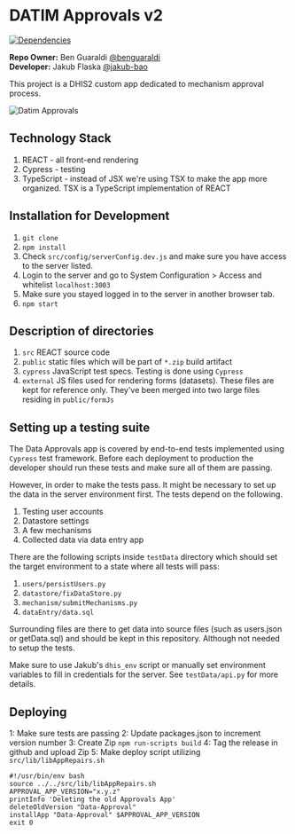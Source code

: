 # DATIM Approvals v2

[![Dependencies](https://david-dm.org/pepfar-datim/datim-approvals.svg)](https://david-dm.org/pepfar-datim/datim-approvals)

**Repo Owner:** Ben Guaraldi [@benguaraldi](https://github.com/benguaraldi)  
**Developer:** Jakub Flaska [@jakub-bao](https://github.com/jakub-bao)

This project is a DHIS2 custom app dedicated to mechanism approval process.

![Datim Approvals](https://github.com/pepfar-datim/datim-approvals/raw/master/help/approvals.png)


## Technology Stack
1. REACT - all front-end rendering
2. Cypress - testing
3. TypeScript - instead of JSX we're using TSX to make the app more organized. TSX is a TypeScript implementation of REACT

## Installation for Development

1. `git clone`
2. `npm install`
3. Check `src/config/serverConfig.dev.js` and make sure you have access to the server listed.
4. Login to the server and go to System Configuration > Access and whitelist `localhost:3003`
5. Make sure you stayed logged in to the server in another browser tab.
6. `npm start`

## Description of directories

1. `src` REACT source code
2. `public` static files which will be part of `*.zip` build artifact
3. `cypress` JavaScript test specs. Testing is done using `Cypress`
4. `external` JS files used for rendering forms (datasets). These files are kept for reference only. They've been merged into two large files residing in `public/formJs`

## Setting up a testing suite
The Data Approvals app is covered by end-to-end tests implemented using `Cypress` test framework.
Before each deployment to production the developer should run these tests and make sure all of them are passing.

However, in order to make the tests pass. It might be necessary to set up the data in the server environment first.
The tests depend on the following.

1. Testing user accounts
2. Datastore settings
3. A few mechanisms
4. Collected data via data entry app

There are the following scripts inside `testData` directory which should set the target environment to a state where all tests will pass:

1. `users/persistUsers.py` 
2. `datastore/fixDataStore.py`
3. `mechanism/submitMechanisms.py`
4. `dataEntry/data.sql`

Surrounding files are there to get data into source files (such as users.json or getData.sql) and should be kept in this repository. Although not needed to setup the tests.

Make sure to use Jakub's `dhis_env` script or manually set environment variables to fill in credentials for the server. See `testData/api.py` for more details.

## Deploying

1: Make sure tests are passing
2: Update packages.json to increment version number
3: Create Zip `npm run-scripts build`
4: Tag the release in github and upload Zip
5: Make deploy script utilizing `src/lib/libAppRepairs.sh`

    #!/usr/bin/env bash
    source ../../src/lib/libAppRepairs.sh
    APPROVAL_APP_VERSION="x.y.z"
    printInfo 'Deleting the old Approvals App'
    deleteOldVersion "Data-Approval"
    installApp "Data-Approval" $APPROVAL_APP_VERSION
    exit 0
